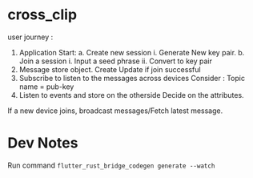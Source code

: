 # cross_clip



user journey :
1. Application Start:
    a. Create new session
        i. Generate New key pair.
    b. Join a session
        i. Input a seed phrase
        ii. Convert to key pair
2. Message store object.
    Create
    Update if join successful
3. Subscribe to listen to the messages across devices
Consider : Topic name = pub-key
4. Listen to events and store on the otherside
Decide on the attributes.

If a new device joins, broadcast messages/Fetch latest message.


# Dev Notes 
Run command `flutter_rust_bridge_codegen generate --watch`
